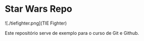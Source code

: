 # Star Wars Repo

![./tiefighter.png](TIE Fighter)

Este repositório serve de exemplo para o curso de Git e Github.